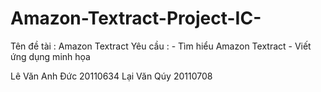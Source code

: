 # Amazon-Textract-Project-IC-

Tên đề tài : Amazon Textract
Yêu cầu : - Tìm hiểu Amazon Textract
          - Viết ứng dụng minh họa
        
Lê Văn Anh Đức 20110634
Lại Văn Qúy 20110708
          



